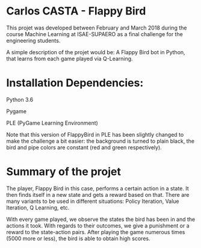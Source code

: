 # Carlos CASTA - Flappy Bird

This projet was developed between February and March 2018 during the course Machine Learning at ISAE-SUPAERO as a final challenge for the engineering students.

A simple description of the projet would be: A Flappy Bird bot in Python, that learns from each game played via Q-Learning.


# Installation Dependencies:

Python 3.6

Pygame

PLE (PyGame Learning Environment)

Note that this version of FlappyBird in PLE has been slightly changed to make the challenge a bit easier: the background is turned to plain black, the bird and pipe colors are constant (red and green respectively).

# Summary of the projet


The player, Flappy Bird in this case, performs a certain action in a state. It then finds itself in a new state and gets a reward based on that. There are many variants to be used in different situations: Policy Iteration, Value Iteration, Q Learning, etc.

With every game played, we observe the states the bird has been in and the actions it took. With regards to their outcomes, we give a punishment or a reward to the state-action pairs. After playing the game numerous times (5000 more or less), the bird is able to obtain high scores.

#
